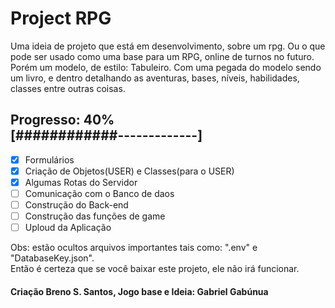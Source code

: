 # <strong>Project RPG</strong>
Uma ideia de projeto que está em desenvolvimento, sobre um rpg. Ou o que pode ser usado como uma base para um RPG, online de turnos no futuro.
<br>
Porém um modelo, de estilo: Tabuleiro. Com uma pegada do modelo sendo um livro, e dentro detalhando as aventuras, bases, níveis, habilidades, classes entre outras coisas.
<br>
## Progresso: 40% <br> [############-------------]

- [x] Formulários
- [x] Criação de Objetos(USER) e Classes(para o USER)
- [x] Algumas Rotas do Servidor
- [ ] Comunicação com o Banco de daos
- [ ] Construção do Back-end
- [ ] Construção das funções de game
- [ ] Uploud da Aplicação

Obs: estão ocultos arquivos importantes tais como: ".env" e "DatabaseKey.json". <br>Então é certeza que se você baixar este projeto, ele não irá funcionar.

#### Criação Breno S. Santos, Jogo base e Ideia: Gabriel Gabúnua
